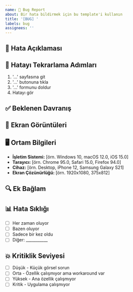 ```yaml
---
name: 🐛 Bug Report
about: Bir hata bildirmek için bu template'i kullanın
title: '[BUG] '
labels: bug
assignees: ''
---
```


## 🐛 Hata Açıklaması
<!-- Hatayı açık ve net bir şekilde tanımlayın -->

## 🔄 Hatayı Tekrarlama Adımları
1. '...' sayfasına git
2. '...' butonuna tıkla
3. '...' formunu doldur
4. Hatayı gör

## ✅ Beklenen Davranış
<!-- Neyin olmasını bekliyordunuz? -->

## 📱 Ekran Görüntüleri
<!-- Varsa ekran görüntüleri ekleyin -->

## 🖥️ Ortam Bilgileri
- **İşletim Sistemi:** [örn. Windows 10, macOS 12.0, iOS 15.0]
- **Tarayıcı:** [örn. Chrome 95.0, Safari 15.0, Firefox 94.0]
- **Cihaz:** [örn. Desktop, iPhone 12, Samsung Galaxy S21]
- **Ekran Çözünürlüğü:** [örn. 1920x1080, 375x812]

## 🔍 Ek Bağlam
<!-- Diğer faydalı bilgiler -->

## 📊 Hata Sıklığı
- [ ] Her zaman oluyor
- [ ] Bazen oluyor
- [ ] Sadece bir kez oldu
- [ ] Diğer: ___________

## 💥 Kritiklik Seviyesi
- [ ] Düşük - Küçük görsel sorun
- [ ] Orta - Özellik çalışmıyor ama workaround var
- [ ] Yüksek - Ana özellik çalışmıyor
- [ ] Kritik - Uygulama çalışmıyor
